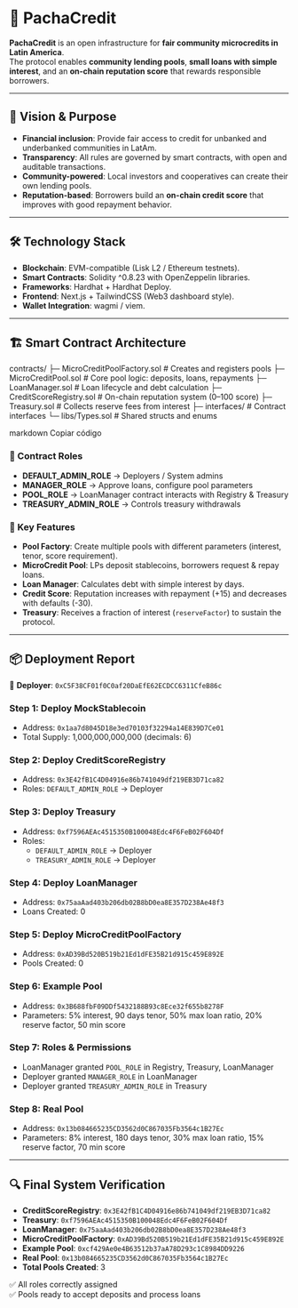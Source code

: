 # 🌱 PachaCredit

**PachaCredit** is an open infrastructure for **fair community microcredits in Latin America**.  
The protocol enables **community lending pools**, **small loans with simple interest**, and an **on-chain reputation score** that rewards responsible borrowers.  

---

## 🚀 Vision & Purpose

- **Financial inclusion**: Provide fair access to credit for unbanked and underbanked communities in LatAm.  
- **Transparency**: All rules are governed by smart contracts, with open and auditable transactions.  
- **Community-powered**: Local investors and cooperatives can create their own lending pools.  
- **Reputation-based**: Borrowers build an **on-chain credit score** that improves with good repayment behavior.  

---

## 🛠️ Technology Stack

- **Blockchain**: EVM-compatible (Lisk L2 / Ethereum testnets).  
- **Smart Contracts**: Solidity ^0.8.23 with OpenZeppelin libraries.  
- **Frameworks**: Hardhat + Hardhat Deploy.  
- **Frontend**: Next.js + TailwindCSS (Web3 dashboard style).  
- **Wallet Integration**: wagmi / viem.  

---

## 🏗️ Smart Contract Architecture

contracts/
├─ MicroCreditPoolFactory.sol # Creates and registers pools
├─ MicroCreditPool.sol # Core pool logic: deposits, loans, repayments
├─ LoanManager.sol # Loan lifecycle and debt calculation
├─ CreditScoreRegistry.sol # On-chain reputation system (0–100 score)
├─ Treasury.sol # Collects reserve fees from interest
├─ interfaces/ # Contract interfaces
└─ libs/Types.sol # Shared structs and enums

markdown
Copiar código

### 🔹 Contract Roles
- **DEFAULT_ADMIN_ROLE** → Deployers / System admins  
- **MANAGER_ROLE** → Approve loans, configure pool parameters  
- **POOL_ROLE** → LoanManager contract interacts with Registry & Treasury  
- **TREASURY_ADMIN_ROLE** → Controls treasury withdrawals  

### 🔹 Key Features
- **Pool Factory**: Create multiple pools with different parameters (interest, tenor, score requirement).  
- **MicroCredit Pool**: LPs deposit stablecoins, borrowers request & repay loans.  
- **Loan Manager**: Calculates debt with simple interest by days.  
- **Credit Score**: Reputation increases with repayment (+15) and decreases with defaults (-30).  
- **Treasury**: Receives a fraction of interest (`reserveFactor`) to sustain the protocol.  

---

## 📦 Deployment Report

👤 **Deployer**: `0xC5F38CF01f0C0af20DaEfE62ECDCC6311CfeB86c`

### **Step 1: Deploy MockStablecoin**
- Address: `0x1aa7d8045D18e3ed70103f32294a14E839D7Ce01`  
- Total Supply: 1,000,000,000,000 (decimals: 6)  

### **Step 2: Deploy CreditScoreRegistry**
- Address: `0x3E42fB1C4D04916e86b741049df219EB3D71ca82`  
- Roles: `DEFAULT_ADMIN_ROLE` → Deployer  

### **Step 3: Deploy Treasury**
- Address: `0xf7596AEAc4515350B100048Edc4F6FeB02F604Df`  
- Roles:  
  - `DEFAULT_ADMIN_ROLE` → Deployer  
  - `TREASURY_ADMIN_ROLE` → Deployer  

### **Step 4: Deploy LoanManager**
- Address: `0x75aaAad403b206db02B8bD0ea8E357D238Ae48f3`  
- Loans Created: 0  

### **Step 5: Deploy MicroCreditPoolFactory**
- Address: `0xAD39Bd520B519b21Ed1dFE35B21d915c459E892E`  
- Pools Created: 0  

### **Step 6: Example Pool**
- Address: `0x3B688fbF09DDf5432188B93c8Ece32f655b8278F`  
- Parameters: 5% interest, 90 days tenor, 50% max loan ratio, 20% reserve factor, 50 min score  

### **Step 7: Roles & Permissions**
- LoanManager granted `POOL_ROLE` in Registry, Treasury, LoanManager  
- Deployer granted `MANAGER_ROLE` in LoanManager  
- Deployer granted `TREASURY_ADMIN_ROLE` in Treasury  

### **Step 8: Real Pool**
- Address: `0x13b084665235CD3562d0C867035Fb3564c1B27Ec`  
- Parameters: 8% interest, 180 days tenor, 30% max loan ratio, 15% reserve factor, 70 min score  

---

## 🔍 Final System Verification

- **CreditScoreRegistry**: `0x3E42fB1C4D04916e86b741049df219EB3D71ca82`  
- **Treasury**: `0xf7596AEAc4515350B100048Edc4F6FeB02F604Df`  
- **LoanManager**: `0x75aaAad403b206db02B8bD0ea8E357D238Ae48f3`  
- **MicroCreditPoolFactory**: `0xAD39Bd520B519b21Ed1dFE35B21d915c459E892E`  
- **Example Pool**: `0xcf429Ae0e4B63512b37aA78D293c1C8984DD9226`  
- **Real Pool**: `0x13b084665235CD3562d0C867035Fb3564c1B27Ec`  
- **Total Pools Created**: 3  

✅ All roles correctly assigned  
✅ Pools ready to accept deposits and process loans  
